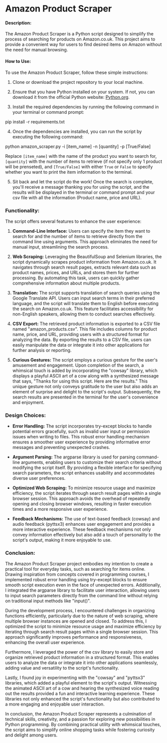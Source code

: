 # Amazon Product Scraper

#### Description:

The Amazon Product Scraper is a Python script designed to simplify the process of searching for products on Amazon.co.uk. This project aims to provide a convenient way for users to find desired items on Amazon without the need for manual browsing.

#### How to Use:

To use the Amazon Product Scraper, follow these simple instructions:

1. Clone or download the project repository to your local machine.

2. Ensure that you have Python installed on your system. If not, you can download it from the official Python website: [Python.org](https://www.python.org/).

3. Install the required dependencies by running the following command in your terminal or command prompt:
   
pip install -r requirements.txt


4. Once the dependencies are installed, you can run the script by executing the following command:

python amazon_scraper.py -i [item_name] -n [quantity] -p [True/False]


Replace `[item_name]` with the name of the product you want to search for, `[quantity]` with the number of items to retrieve (if not specify only 1 product will be prenseted), and `[True/False]` with either `True` or `False` to specify whether you want to print the item information to the terminal.

5. Sit back and let the script do the work! Once the search is complete, you'll receive a message thanking you for using the script, and the results will be displayed in the terminal or command prompt and your csv file with all the information (Product name, price and URL).

### Functionality:

The script offers several features to enhance the user experience:

1. **Command-Line Interface:** Users can specify the item they want to search for and the number of items to retrieve directly from the command line using arguments. This approach eliminates the need for manual input, streamlining the search process.

2. **Web Scraping:** Leveraging the BeautifulSoup and Selenium libraries, the script dynamically scrapes product information from Amazon.co.uk. It navigates through search result pages, extracts relevant data such as product names, prices, and URLs, and stores them for further processing. By automating this task, users can quickly gather comprehensive information about multiple products.

3. **Translation:** The script supports translation of search queries using the Google Translate API. Users can input search terms in their preferred language, and the script will translate them to English before executing the search on Amazon.co.uk. This feature facilitates accessibility for non-English speakers, allowing them to conduct searches effectively.

4. **CSV Export:** The retrieved product information is exported to a CSV file named "amazon_products.csv". This file includes columns for product name, price, and URL, providing users with a structured format for analyzing the data. By exporting the results to a CSV file, users can easily manipulate the data or integrate it into other applications for further analysis or reporting.

5. **Curious Gestures:** The script employs a curious gesture for the user's amusement and engagement. Upon completion of the search, a whimsical touch is added by incorporating the "cowsay" library, which displays a playful ASCII art of a cow along with a synthesized message that says, "Thanks for using this script. Here are the results." This unique gesture not only conveys gratitude to the user but also adds an element of surprise and delight to the script's output. Subsequently, the search results are presented in the terminal for the user's convenience and enjoyment.

### Design Choices:

- **Error Handling:** The script incorporates try-except blocks to handle potential errors gracefully, such as invalid user input or permission issues when writing to files. This robust error handling mechanism ensures a smoother user experience by providing informative error messages and preventing unexpected crashes.

- **Argument Parsing:** The argparse library is used for parsing command-line arguments, enabling users to customize their search criteria without modifying the script itself. By providing a flexible interface for specifying search parameters, the script enhances usability and accommodates diverse user preferences.

- **Optimized Web Scraping:** To minimize resource usage and maximize efficiency, the script iterates through search result pages within a single browser session. This approach avoids the overhead of repeatedly opening and closing browser windows, resulting in faster execution times and a more responsive user experience.

- **Feedback Mechanisms:** The use of text-based feedback (cowsay) and audio feedback (pyttsx3) enhances user engagement and provides a more interactive experience. These feedback mechanisms not only convey information effectively but also add a touch of personality to the script's output, making it more enjoyable to use.

### Conclusion:

The Amazon Product Scraper project embodies my intention to create a practical tool for everyday tasks, such as searching for items online. Drawing inspiration from concepts covered in programming courses, I implemented robust error handling using try-except blocks to ensure smooth script execution even in the face of unexpected errors. Additionally, I integrated the argparse library to facilitate user interaction, allowing users to input search parameters directly from the command line without relying on traditional input methods like "input()".

During the development process, I encountered challenges in organizing functions efficiently, particularly due to the nature of web scraping, where multiple browser instances are opened and closed. To address this, I optimized the script to minimize resource usage and maximize efficiency by iterating through search result pages within a single browser session. This approach significantly improves performance and responsiveness, enhancing the overall user experience.

Furthermore, I leveraged the power of the csv library to easily store and organize retrieved product information in a structured format. This enables users to analyze the data or integrate it into other applications seamlessly, adding value and versatility to the script's functionality.

Lastly, I found joy in experimenting with the "cowsay" and "pyttsx3" libraries, which added a playful element to the script's output. Witnessing the animated ASCII art of a cow and hearing the synthesized voice reading out the results provided a fun and interactive learning experience. These libraries not only enhanced the script's functionality but also contributed to a more engaging and enjoyable user interaction.

In conclusion, the Amazon Product Scraper represents a culmination of technical skills, creativity, and a passion for exploring new possibilities in Python programming. By combining practical utility with whimsical touches, the script aims to simplify online shopping tasks while fostering curiosity and delight among users.
